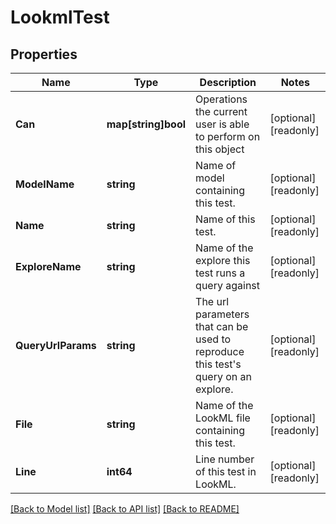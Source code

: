 # LookmlTest

## Properties

Name | Type | Description | Notes
------------ | ------------- | ------------- | -------------
**Can** | **map[string]bool** | Operations the current user is able to perform on this object | [optional] [readonly] 
**ModelName** | **string** | Name of model containing this test. | [optional] [readonly] 
**Name** | **string** | Name of this test. | [optional] [readonly] 
**ExploreName** | **string** | Name of the explore this test runs a query against | [optional] [readonly] 
**QueryUrlParams** | **string** | The url parameters that can be used to reproduce this test&#39;s query on an explore. | [optional] [readonly] 
**File** | **string** | Name of the LookML file containing this test. | [optional] [readonly] 
**Line** | **int64** | Line number of this test in LookML. | [optional] [readonly] 

[[Back to Model list]](../README.md#documentation-for-models) [[Back to API list]](../README.md#documentation-for-api-endpoints) [[Back to README]](../README.md)


